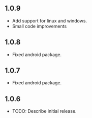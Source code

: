 ## 1.0.9

* Add support for linux and windows.
* Small code improvements

## 1.0.8

* Fixed android package.

## 1.0.7

* Fixed android package.

## 1.0.6

* TODO: Describe initial release.
